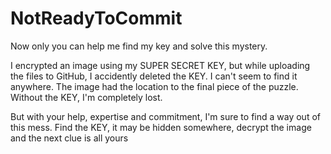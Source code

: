 # NotReadyToCommit

Now only you can help me find my key and solve this mystery. 

I encrypted an image using my SUPER SECRET KEY, but while uploading the files to GitHub, I accidently deleted the KEY. I can't seem to find it anywhere. The image had the location to the final piece of the puzzle. Without the KEY, I'm completely lost.

But with your help, expertise and commitment, I'm sure to find a way out of this mess. Find the KEY, it may be hidden somewhere, decrypt the image and the next clue is all yours

